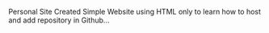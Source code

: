 Personal Site 
Created Simple Website using HTML only to learn how to host and add repository in Github...
